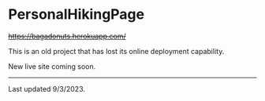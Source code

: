 # PersonalHikingPage
~~https://bagadonuts.herokuapp.com/~~

This is an old project that has lost its online deployment capability.

New live site coming soon.

---
Last updated 9/3/2023.